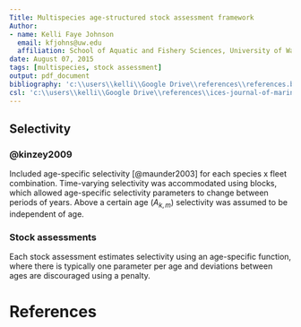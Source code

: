 ```yaml
---
Title: Multispecies age-structured stock assessment framework
Author: 
- name: Kelli Faye Johnson
  email: kfjohns@uw.edu
  affiliation: School of Aquatic and Fishery Sciences, University of Washington
date: August 07, 2015
tags: [multispecies, stock assessment]
output: pdf_document
bibliography: 'c:\\users\\kelli\\Google Drive\\references\\references.bib'
csl: 'c:\\users\\kelli\\Google Drive\\references\\ices-journal-of-marine-science.csl'
---
```


Selectivity
-----------

### @kinzey2009

Included age-specific selectivity [@maunder2003] for each species x fleet combination.
Time-varying selectivity was accommodated using blocks, which allowed age-specific 
selectivity parameters to change between periods of years. 
Above a certain age ($A_{k,m}$) selectivity was assumed to be independent of age.

### Stock assessments

Each stock assessment estimates selectivity using an age-specific function, where
there is typically one parameter per age and deviations between ages are discouraged
using a penalty.

# References
